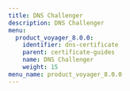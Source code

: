 ```yaml
---
title: DNS Challenger
description: DNS Challenger
menu:
  product_voyager_8.0.0:
    identifier: dns-certificate
    parent: certificate-guides
    name: DNS Challenger
    weight: 15
menu_name: product_voyager_8.0.0
---
```


